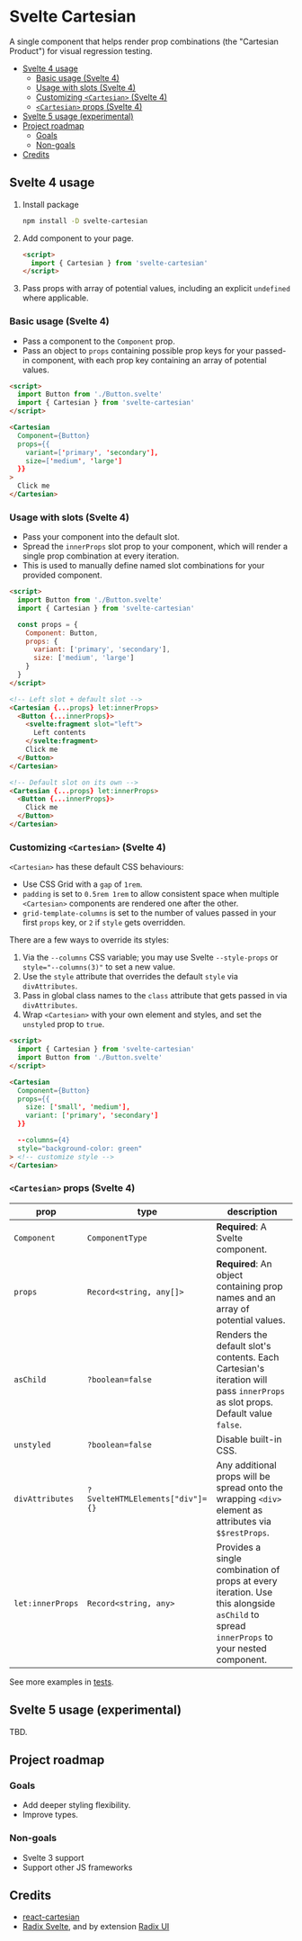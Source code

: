 # Svelte Cartesian

A single component that helps render prop combinations (the "Cartesian
Product") for visual regression testing.

- [Svelte 4 usage](#svelte-4-usage)
  - [Basic usage (Svelte 4)](#basic-usage-svelte-4)
  - [Usage with slots (Svelte 4)](#usage-with-slots-svelte-4)
  - [Customizing `<Cartesian>` (Svelte 4)](#customizing-cartesian-svelte-4)
  - [`<Cartesian>` props (Svelte 4)](#cartesian-props-svelte-4)
- [Svelte 5 usage (experimental)](#svelte-5-usage-experimental)
- [Project roadmap](#project-roadmap)
  - [Goals](#goals)
  - [Non-goals](#non-goals)
- [Credits](#credits)

## Svelte 4 usage

1. Install package

    ```bash
    npm install -D svelte-cartesian
    ```

2. Add component to your page.

    ```html
    <script>
      import { Cartesian } from 'svelte-cartesian'
    </script>
    ```

3. Pass props with array of potential values, including an explicit `undefined`
   where applicable.

### Basic usage (Svelte 4)

- Pass a component to the `Component` prop.
- Pass an object to `props` containing possible prop keys for your passed-in
  component, with each prop key containing an array of potential values.

```html
<script>
  import Button from './Button.svelte'
  import { Cartesian } from 'svelte-cartesian'
</script>

<Cartesian
  Component={Button}
  props={{
    variant=['primary', 'secondary'],
    size=['medium', 'large']
  }}
>
  Click me
</Cartesian>
```

### Usage with slots (Svelte 4)

- Pass your component into the default slot.
- Spread the `innerProps` slot prop to your component, which will render a
  single prop combination at every iteration.
- This is used to manually define named slot combinations for your provided
  component.

```html
<script>
  import Button from './Button.svelte'
  import { Cartesian } from 'svelte-cartesian'

  const props = {
    Component: Button,
    props: {
      variant: ['primary', 'secondary'],
      size: ['medium', 'large']
    }
  }
</script>

<!-- Left slot + default slot -->
<Cartesian {...props} let:innerProps>
  <Button {...innerProps}>
    <svelte:fragment slot="left">
      Left contents
    </svelte:fragment>
    Click me
  </Button>
</Cartesian>

<!-- Default slot on its own -->
<Cartesian {...props} let:innerProps>
  <Button {...innerProps}>
    Click me
  </Button>
</Cartesian>
```

### Customizing `<Cartesian>` (Svelte 4)

`<Cartesian>` has these default CSS behaviours:

- Use CSS Grid with a `gap` of `1rem`.
- `padding` is set to `0.5rem 1rem` to allow consistent space when multiple
  `<Cartesian>` components are rendered one after the other.
- `grid-template-columns` is set to the
  number of values passed in your first `props` key, or `2` if `style` gets
  overridden.

There are a few ways to override its styles:

1. Via the `--columns` CSS variable; you may use Svelte `--style-props` or
   `style="--columns(3)"` to set a new value.
2. Use the `style` attribute that overrides the default `style` via
   `divAttributes`.
3. Pass in global class names to the `class` attribute that gets passed in via `divAttributes`.
4. Wrap `<Cartesian>` with your own element and styles, and set the `unstyled`
   prop to `true`.

```html
<script>
  import { Cartesian } from 'svelte-cartesian'
  import Button from './Button.svelte'
</script>

<Cartesian
  Component={Button}
  props={{
    size: ['small', 'medium'],
    variant: ['primary', 'secondary']
  }}

  --columns={4}
  style="background-color: green"
> <!-- customize style -->
</Cartesian>
```

### `<Cartesian>` props (Svelte 4)

| prop        | type                    | description                                                                                                                  |
| ----------- | ----------------------- | ---------------------------------------------------------------------------------------------------------------------------- |
| `Component` | `ComponentType`         | **Required**: A Svelte component.                                                                                            |
| `props`     | `Record<string, any[]>` | **Required**: An object containing prop names and an array of potential values.                                              |
| `asChild`   | `?boolean=false`        | Renders the default slot's contents. Each Cartesian's iteration will pass `innerProps` as slot props. Default value `false`. |
| `unstyled`   | `?boolean=false`        | Disable built-in CSS. |
| `divAttributes`   | `?SvelteHTMLElements["div"]={}`        | Any additional props will be spread onto the wrapping `<div>` element as attributes via `$$restProps`. |
| `let:innerProps`   | `Record<string, any>`        | Provides a single combination of props at every iteration. Use this alongside `asChild` to spread `innerProps` to your nested component. |

See more examples in [tests](./tests).

## Svelte 5 usage (experimental)

TBD.

## Project roadmap

### Goals

- Add deeper styling flexibility.
- Improve types.

### Non-goals

- Svelte 3 support
- Support other JS frameworks

## Credits

- [react-cartesian](https://github.com/codenameyau/react-cartesian)
- [Radix Svelte](https://github.com/radix-svelte/radix-svelte), and by extension
  [Radix UI](https://github.com/radix-ui)
